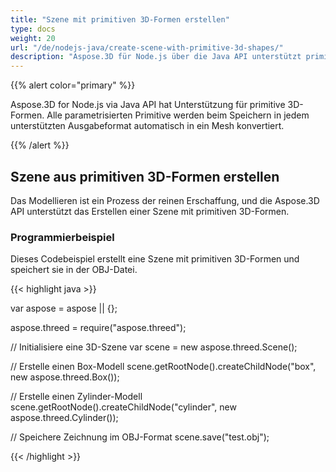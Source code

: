 ```yaml
---
title: "Szene mit primitiven 3D-Formen erstellen"
type: docs
weight: 20
url: "/de/nodejs-java/create-scene-with-primitive-3d-shapes/"
description: "Aspose.3D für Node.js über die Java API unterstützt primitive 3D-Formen. Alle parametrisierten Primitive werden beim Speichern in jedem unterstützten Ausgabedateiformat automatisch in ein Mesh konvertiert."
---
```


{{% alert color="primary" %}} 

Aspose.3D for Node.js via Java API hat Unterstützung für primitive 3D-Formen. Alle parametrisierten Primitive werden beim Speichern in jedem unterstützten Ausgabeformat automatisch in ein Mesh konvertiert.

{{% /alert %}} 
## **Szene aus primitiven 3D-Formen erstellen**
Das Modellieren ist ein Prozess der reinen Erschaffung, und die Aspose.3D API unterstützt das Erstellen einer Szene mit primitiven 3D-Formen.
### **Programmierbeispiel**
Dieses Codebeispiel erstellt eine Szene mit primitiven 3D-Formen und speichert sie in der OBJ-Datei.

{{< highlight java >}}

var aspose = aspose || {};

aspose.threed = require("aspose.threed");

// Initialisiere eine 3D-Szene
var scene = new aspose.threed.Scene();

// Erstelle einen Box-Modell
scene.getRootNode().createChildNode("box", new aspose.threed.Box());

// Erstelle einen Zylinder-Modell
scene.getRootNode().createChildNode("cylinder", new aspose.threed.Cylinder());

// Speichere Zeichnung im OBJ-Format
scene.save("test.obj");


{{< /highlight >}}